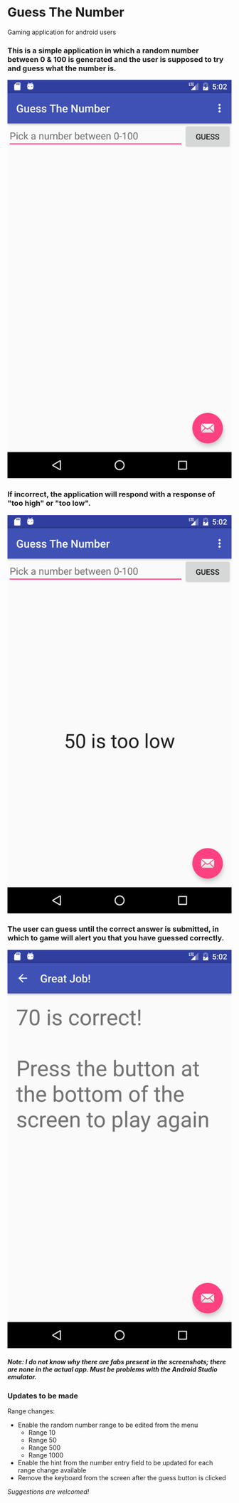 # Guess The Number
Gaming application for android users

### This is a simple application in which a random number between 0 & 100 is generated and the user is supposed to try and guess what the number is.

![Main activity screenshot](/Screenshots/GuessTN-Main.png?raw=true "Main Screen")

### If incorrect, the application will respond with a response of "too high" or "too low".

 ![After guess screenshot](/Screenshots/GuessTN-Guess.png?raw=true "Main Screen w/ guess")

### The user can guess until the correct answer is submitted, in which to game will alert you that you have guessed correctly.

![Second activity screenshot](/Screenshots/GuessTN-Correct.png?raw=true "Correct Screen")
##### Note: I do not know why there are fabs present in the screenshots; there are none in the actual app. Must be problems with the Android Studio emulator.

### Updates to be made
Range changes:
- Enable the random number range to be edited from the menu
  + Range 10
  + Range 50
  + Range 500
  + Range 1000
- Enable the hint from the number entry field to be updated for each range change available
- Remove the keyboard from the screen after the guess button is clicked

*Suggestions are welcomed!*
